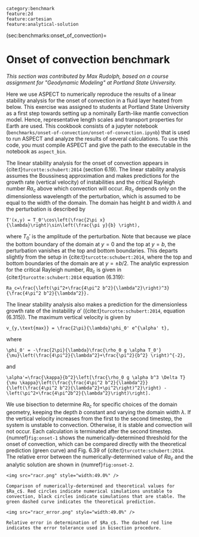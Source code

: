 ```{tags}
category:benchmark
feature:2d
feature:cartesian
feature:analytical-solution
```

(sec:benchmarks:onset_of_convection)=
# Onset of convection benchmark

*This section was contributed by Max Rudolph, based on a course assignment for
"Geodynamic Modeling" at Portland State University.*

Here we use ASPECT to numerically reproduce the results of a linear stability
analysis for the onset of convection in a fluid layer heated from below. This
exercise was assigned to students at Portland State University as a first step
towards setting up a nominally Earth-like mantle convection model. Hence,
representative length scales and transport properties for Earth are used. This
cookbook consists of a jupyter notebook
(`benchmarks/onset-of-convection/onset-of-convection.ipynb`) that is used to
run ASPECT and analyze the results of several calculations. To use this code, you
must compile ASPECT and give the path to the executable in the notebook as
`aspect_bin`.

The linear stability analysis for the onset of convection appears in {cite:t}`turcotte:schubert:2014` (section 6.19). The linear stability
analysis assumes the Boussinesq approximation and makes predictions for the
growth rate (vertical velocity) of instabilities and the critical Rayleigh
number $Ra_c$ above which convection will occur. $Ra_c$ depends only on the
dimensionless wavelength of the perturbation, which is assumed to be equal to
the width of the domain. The domain has height $b$ and width $\lambda$ and the
perturbation is described by
```{math}
T'(x,y) = T_0'\cos\left(\frac{2\pi x}{\lambda}\right)\sin\left(\frac{\pi y}{b} \right),
```
where $T_0'$ is the amplitude of the perturbation. Note that because we place
the bottom boundary of the domain at $y=0$ and the top at $y=b$, the
perturbation vanishes at the top and bottom boundaries. This departs slightly
from the setup in {cite:t}`turcotte:schubert:2014`, where the top and bottom
boundaries of the domain are at $y=\pm b/2$. The analytic expression for the
critical Rayleigh number, $Ra_c$ is given in {cite:t}`turcotte:schubert:2014` equation (6.319):
```{math}
Ra_c=\frac{\left(\pi^2+\frac{4\pi^2 b^2}{\lambda^2}\right)^3}{\frac{4\pi^2 b^2}{\lambda^2}}.
```
The linear stability analysis also makes a prediction for the dimensionless
growth rate of the instability $\alpha'$ ({cite:t}`turcotte:schubert:2014`, equation (6.315)). The maximum vertical velocity is given by
```{math}
v_{y,\text{max}} = \frac{2\pi}{\lambda}\phi_0' e^{\alpha' t},
```
where
```{math}
\phi_0' = -\frac{2\pi}{\lambda}\frac{\rho_0 g \alpha T_0'}{\mu}\left(\frac{4\pi^2}{\lambda^2}+\frac{\pi^2}{b^2} \right)^{-2},
```
and
```{math}
\alpha'=\frac{\kappa}{b^2}\left[\frac{\rho_0 g \alpha b^3 \Delta T}{\mu \kappa}\left(\frac{\frac{4\pi^2 b^2}{\lambda^2}}{\left(\frac{4\pi^2 b^2}{\lambda^2}+\pi^2\right)^2}\right) -\left(\pi^2+\frac{4\pi^2b^2}{\lambda^2}\right)\right].
```

We use bisection to determine $Ra_c$ for specific choices of the domain
geometry, keeping the depth $b$ constant and varying the domain width
$\lambda$. If the vertical velocity increases from the first to the second
timestep, the system is unstable to convection. Otherwise, it is stable and
convection will not occur. Each calculation is terminated after the second
timestep. {numref}`fig:onset-1` shows the numerically-determined threshold for the
onset of convection, which can be compared directly with the theoretical
prediction (green curve) and Fig.&nbsp;6.39 of {cite:t}`turcotte:schubert:2014`.
The relative error between the numerically-determined value of $Ra_c$ and the
analytic solution are shown in {numref}`fig:onset-2`.


```{figure-md} fig:onset-1
<img src="racr.png" style="width:49.0%" />

Comparison of numerically-determined and theoretical values for $Ra_c$. Red circles indicate numerical simulations unstable to convection, black circles indicate simulations that are stable. The green dashed curve indicates the theoretical prediction.
```

```{figure-md} fig:onset-2
<img src="racr_error.png" style="width:49.0%" />

Relative error in determination of $Ra_c$. The dashed red line indicates the error tolerance used in bisection procedure.
```
